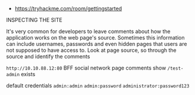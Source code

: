 - https://tryhackme.com/room/gettingstarted

INSPECTING THE SITE

It's very common for developers to leave comments about how the application works on the web page's source. Sometimes this information can include usernames, passwords and even hidden pages that users are not supposed to have access to. Look at page source, so through the source and identify the comments

`http://10.10.88.12:80` BFF social network page
comments show `/test-admin` exists

default credentials `admin:admin` `admin:password` `administrator:password123`

